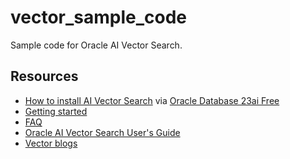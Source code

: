 # vector_sample_code
Sample code for Oracle AI Vector Search.

## Resources
- [How to install AI Vector Search](Installation/Oracle%20Database%2023ai%20Free) via [Oracle Database 23ai Free](https://www.oracle.com/database/free/get-started/)
- [Getting started](Overview%20of%20AI%20Vector%20Search/README.md)
- [FAQ](FAQ/faq.md)
- [Oracle AI Vector Search User's Guide](https://docs.oracle.com/en/database/oracle/oracle-database/23/vecse/index.html)
- [Vector blogs](https://blogs.oracle.com/database/post/oracle-announces-general-availability-of-ai-vector-search-in-oracle-database-23ai)
